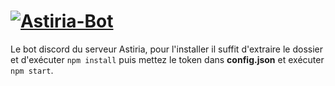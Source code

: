 [![Astiria-Bot](https://i.imgur.com/DiQufXH.png)](https://discordapp.com/invite/cmKKhQD)
========================================================================
Le bot discord du serveur Astiria, pour l'installer il suffit d'extraire le dossier et d'exécuter `npm install` puis mettez le token dans **config.json** et exécuter `npm start`. 
